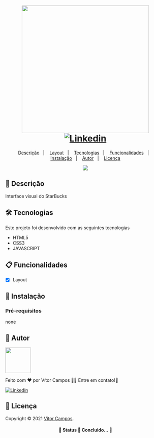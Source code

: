 



<h1 align="center">
	

  <img width="400px" src="https://user-images.githubusercontent.com/73002258/109803941-70d84d00-7c00-11eb-8bcd-bfbc5168abc2.png" />
  <br />
  <a href="https://www.linkedin.com/in/gvitorf/">
    <img alt="Linkedin" src="https://img.shields.io/badge/-Vitor-29B6D1?label=Linkedin&logo=linkedin&style=flat-square">
  </a>

</h1>
<p align="center">
  <a href="#page_facing_up-descrição">Descrição</a>&nbsp;&nbsp;&nbsp;|&nbsp;&nbsp;&nbsp;
  <a href="#art-Layout">Layout</a>&nbsp;&nbsp;&nbsp;|&nbsp;&nbsp;&nbsp;
  <a href="#-tecnologias">Tecnologias</a>&nbsp;&nbsp;&nbsp;|&nbsp;&nbsp;&nbsp;
  <a href="#clipboard-Funcionalidades">Funcionalidades</a>&nbsp;&nbsp;&nbsp;|&nbsp;&nbsp;&nbsp;
  <a href="#closed_book-instalação">Instalação</a>&nbsp;&nbsp;&nbsp;|&nbsp;&nbsp;&nbsp;
  <a href="#man-Autor">Autor</a>&nbsp;&nbsp;&nbsp;|&nbsp;&nbsp;&nbsp;
  <a href="#memo-Licença">Licença</a>
</p>
<div align="center">
	<img  src="https://media.giphy.com/media/bEmaEFJWtiFs55uzxZ/giphy.gif">

</div>

## :page_facing_up: Descrição
Interface visual do StarBucks



## 🛠 Tecnologias
Este projeto foi desenvolvido com as seguintes tecnologias

- HTML5
- CSS3
- JAVASCRIPT

## :clipboard: Funcionalidades
- [x] Layout


## :closed_book: Instalação

### Pré-requisitos
none


## :man: Autor

<a href="https://github.com/VitorCampos11">
 <img src="https://avatars.githubusercontent.com/u/73002258?s=460&u=6f9fbca6b8128cb87add106cecdcdf5b78cf0704&v=4" width="80px;" alt=""/>
 <br />
 <sub><bVítor Campos</b></sub>
</a>


Feito com ❤️ por Vítor Campos :wave::wave: Entre em contato!🚀

  <a href="https://www.linkedin.com/in/gvitorf/">
    <img alt="Linkedin" src="https://img.shields.io/badge/-Vitor-29B6D1?label=Linkedin&logo=linkedin&style=flat-square">
  </a>


## :memo: Licença

Copyright © 2021 [Vítor Campos](https://github.com/VitorCampos11).<br />

<h4 align="center"> 
	🚧  Status 🚀 Concluido...  🚧
</h4>
